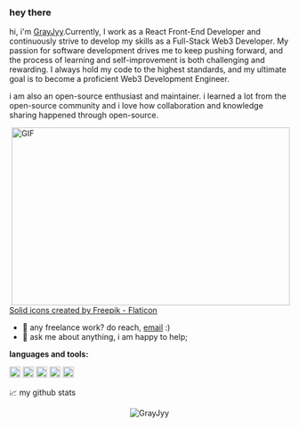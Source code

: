 ### hey there 

hi, i'm [GrayJyy](https://github.com/GrayJyy).Currently, I work as a React Front-End Developer and continuously strive to develop my skills as a Full-Stack Web3 Developer. My passion for software development drives me to keep pushing forward, and the process of learning and self-improvement is both challenging and rewarding. I always hold my code to the highest standards, and my ultimate goal is to become a proficient Web3 Development Engineer.

i am also an open-source enthusiast and maintainer. i learned a lot from the open-source community and i love how collaboration and knowledge sharing happened through open-source.


  <img align="right" alt="GIF" src="https://github.com/GrayJyy/GrayJyy/blob/master/code.gif?raw=true" width="500" height="320" />
  <a href="https://www.flaticon.com/free-icons/solid" title="solid icons">Solid icons created by Freepik - Flaticon</a>
  
- 💼 any freelance work? do reach, [email](mailto:Gray_Jy@yeah.net) :)
- 💬 ask me about anything, i am happy to help;

**languages and tools:**  

<code><img height="20" src="https://cdn2.iconfinder.com/data/icons/designer-skills/128/code-programming-javascript-software-develop-command-language-512.png"></code>
<code><img height="20" src="[https://cdn3.iconfinder.com/data/icons/teenyicons-solid-vol-3/15/typescript-512.png](https://upload.wikimedia.org/wikipedia/commons/thumb/4/4c/Typescript_logo_2020.svg/1200px-Typescript_logo_2020.svg.png)"></code>
<code><img height="20" src="https://cdn0.iconfinder.com/data/icons/logos-brands-in-colors/128/react_color-512.png"></code>
<code><img height="20" src="https://cdn0.iconfinder.com/data/icons/blockchain-classic/256/Ethereum-512.png"></code>
<code><img height="20" src="[https://cdn4.iconfinder.com/data/icons/logos-brands-5/24/rust-512.png](https://static.javatpoint.com/tutorial/rust/images/rust-tutorial.jpg)"></code>



📈 my github stats

<p align="center"> <img src="https://github-readme-stats.vercel.app/api?username=GrayJyy&show_icons=true&theme=gotham" alt="GrayJyy" />
<br />
<!--START_SECTION:waka-->
<!--END_SECTION:waka-->



